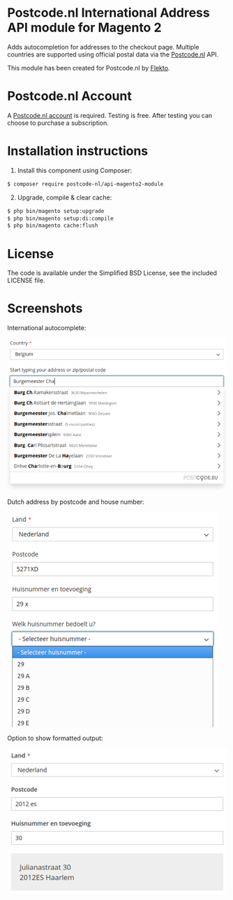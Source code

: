 Postcode.nl International Address API module for Magento 2
=============

Adds autocompletion for addresses to the checkout page. Multiple countries are supported using official postal data via the [Postcode.nl](https://postcode.nl) API.

This module has been created for Postcode.nl by [Flekto](https://www.flekto.nl).


Postcode.nl Account
=============

A [Postcode.nl account](https://www.postcode.nl/en/services/adresdata/producten-overzicht) is required.
Testing is free. After testing you can choose to purchase a subscription.

Installation instructions
=============

1. Install this component using Composer:

```bash
$ composer require postcode-nl/api-magento2-module
```

2. Upgrade, compile & clear cache:
```bash
$ php bin/magento setup:upgrade
$ php bin/magento setup:di:compile
$ php bin/magento cache:flush
```

License
=============

The code is available under the Simplified BSD License, see the included LICENSE file.

Screenshots
=============

International autocomplete:

![](address-autofill-intl.png)

Dutch address by postcode and house number:

![](address-autofill-nl-house-number-addition.png)

Option to show formatted output:

![](address-autofill-nl-formatted-output.png)
